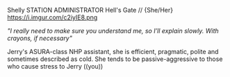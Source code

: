 Shelly
STATION ADMINISTRATOR
Hell's Gate //
{She/Her}
https://i.imgur.com/c2iyIE8.png

*"I really need to make sure you understand me, so I’ll explain slowly. With crayons, if necessary"*

Jerry's ASURA-class NHP assistant, she is efficient, pragmatic, polite and sometimes described as cold. She tends to be passive-aggressive to those who cause stress to Jerry ((you))
